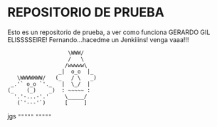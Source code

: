 # REPOSITORIO DE PRUEBA

Esto es un repositorio de prueba, a ver como funciona
GERARDO GIL ELISSSSEIRE! 
Fernando...hacedme un Jenkiiins! venga vaaa!!!



             	       \WWW/
                       /   \
                      /wwwww\
                    _|  o_o  |_
       \WWWWWWW/   (_   / \   _)
     _.'` o_o `'._   |  \_/  |
    (_    (_)    _)  : ~~~~~ :
      '.'-...-'.'     \_____/
       (`'---'`)      [     ]
jgs     `"""""`       `"""""`
